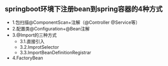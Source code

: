 ## springboot环境下注册bean到spring容器的4种方式

- 1.包扫描@ComponentScan+注解（@Controller @Service等）
- 2.配置类@Configuration+@Bean注解
- 3.@Import的三种方式
    - 3.1.直接引入 
    - 3.2.ImprotSelector  
    - 3.3.ImportBeanDefinitionRegistrar
- 4.FactoryBean
